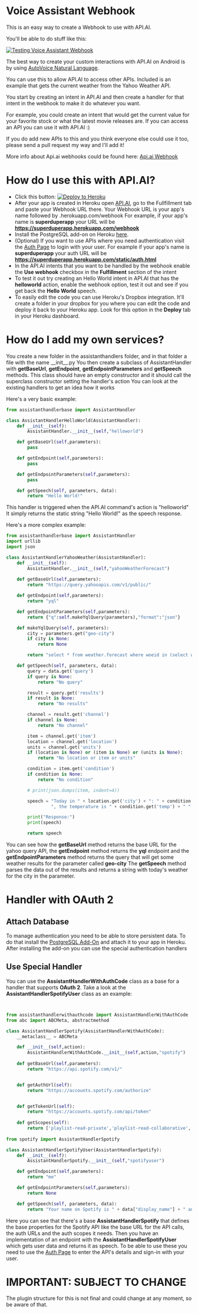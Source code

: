 # Voice Assistant Webhook

This is an easy way to create a Webhook to use with API.AI.

You'll be able to do stuff like this:

[![Testing Voice Assistant Webhook](https://img.youtube.com/vi/4SDeHLhWpAk/0.jpg)](https://www.youtube.com/watch?v=4SDeHLhWpAk)

The best way to create your custom interactions with API.AI on Android is by using [AutoVoice Natural Language](https://play.google.com/store/apps/details?id=com.joaomgcd.autovoice).

You can use this to allow API.AI to access other APIs. Included is an example that gets the current weather from the Yahoo Weather API.

You start by creating an intent in API.AI and then create a handler for that intent in the webhook to make it do whatever you want.

For example, you could create an intent that would get the current value for your favorite stock or what the latest movie releases are. If you can access an API you can use it with API.AI :)

If you do add new APIs to this and you think everyone else could use it too, please send a pull request my way and I'll add it!

More info about Api.ai webhooks could be found here:
[Api.ai Webhook](https://docs.api.ai/docs/webhook)

# How do I use this with API.AI?
- Click this button: [![Deploy to Heroku](https://www.herokucdn.com/deploy/button.svg)](https://heroku.com/deploy)
- After your app is created in Heroku open [API.AI](https://api.ai/), go to the Fullfillment tab and paste your Webhook URL there. Your Webhook URL is your app's name followed by .herokuapp.com/webhook For example, if your app's name is **superduperapp** your URL will be **https://superduperapp.herokuapp.com/webhook**
- Install the PostgreSQL add-on on Heroku [here](https://elements.heroku.com/addons/heroku-postgresql).
- (Optional) If you want to use APIs where you need authentication visit the [Auth Page](static/auth.html) to login with your user. For example if your app's name is **superduperapp** your auth URL will be **https://superduperapp.herokuapp.com/static/auth.html**
- In the API.AI intents that you want to be handled by the webhook enable the **Use webhook** checkbox in the **Fulfillment** section of the intent
- To test it out try creating an Hello World intent in API.AI that has the **helloworld** action, enable the webhook option, test it out and see if you get back the **Hello World** speech.
- To easily edit the code you can use Heroku's Dropbox integration. It'll create a folder in your dropbox for you where you can edit the code and deploy it back to your Heroku app. Look for this option in the **Deploy** tab in your Heroku dashboard.

# How do I add my own services?
You create a new folder in the assistanthandlers folder, and in that folder a file with the name \_\_init\_\_.py
You then create a subclass of AssistantHandler with **getBaseUrl**, **getEndpoint**, **getEndpointParameters** and **getSpeech** methods.
This class should have an empty constructor and it should call the superclass constructor setting the handler's action
You can look at the existing handlers to get an idea how it works

Here's a very basic example:
```python
from assistanthandlerbase import AssistantHandler

class AssistantHandlerHelloWorld(AssistantHandler):
	def __init__(self):
		AssistantHandler.__init__(self,"helloworld")

	def getBaseUrl(self,parameters):
		pass

	def getEndpoint(self,parameters):
		pass

	def getEndpointParameters(self,parameters):
		pass

	def getSpeech(self, parameters, data):
		return "Hello World!"
```
This handler is triggered when the API.AI command's action is "helloworld"
It simply returns the static string "Hello World!" as the speech response.

Here's a more complex example:

```python
from assistanthandlerbase import AssistantHandler
import urllib
import json

class AssistantHandlerYahooWeather(AssistantHandler):
	def __init__(self):
		AssistantHandler.__init__(self,"yahooWeatherForecast")
	
	def getBaseUrl(self,parameters):
		return "https://query.yahooapis.com/v1/public/"

	def getEndpoint(self,parameters):
		return "yql"

	def getEndpointParameters(self,parameters):
		return {"q":self.makeYqlQuery(parameters),"format":"json"}

	def makeYqlQuery(self, parameters):
		city = parameters.get("geo-city")
		if city is None:
			return None

		return "select * from weather.forecast where woeid in (select woeid from geo.places(1) where text='" + city + "')"

	def getSpeech(self, parameters, data):
		query = data.get('query')
		if query is None:
			return "No query"

		result = query.get('results')
		if result is None:
			return "No results"

		channel = result.get('channel')
		if channel is None:
			return "No channel"

		item = channel.get('item')
		location = channel.get('location')
		units = channel.get('units')
		if (location is None) or (item is None) or (units is None):
			return "No location or item or units"

		condition = item.get('condition')
		if condition is None:
			return "No condition"

		# print(json.dumps(item, indent=4))

		speech = "Today in " + location.get('city') + ": " + condition.get('text') + \
				 ", the temperature is " + condition.get('temp') + " " + units.get('temperature')

		print("Response:")
		print(speech)

		return speech

```
You can see how the **getBaseUrl** method returns the base URL for the yahoo query API, the **getEndpoint** method returns the **yql** endpoint and the **getEndpointParameters** method returns the query that will get some weather results for the parameter called **geo-city**
The  **getSpeech** method parses the data out of the results and returns a string with today's weather for the city in the parameter.

# Handler with OAuth 2

## Attach Database
To manage authentication you need to be able to store persistent data. To do that install the [PostgreSQL Add-On](https://elements.heroku.com/addons/heroku-postgresql) and attach it to your app in Heroku. After installing the add-on you can use the special authentication handlers 

## Use Special Handler
You can use the **AssistantHandlerWithAuthCode** class as a base for a handler that supports **OAuth 2**. Take a look at the **AssistantHandlerSpotifyUser** class as an example:

```python


from assistanthandlerwithauthcode import AssistantHandlerWithAuthCode
from abc import ABCMeta, abstractmethod

class AssistantHandlerSpotify(AssistantHandlerWithAuthCode):
	__metaclass__ = ABCMeta

	def __init__(self,action):
		AssistantHandlerWithAuthCode.__init__(self,action,"spotify")    
	
	def getBaseUrl(self,parameters):
		return "https://api.spotify.com/v1/"


	def getAuthUrl(self):
		return "https://accounts.spotify.com/authorize"


	def getTokenUrl(self):
		return "https://accounts.spotify.com/api/token"        
	
	def getScopes(self):
		return ['playlist-read-private','playlist-read-collaborative','playlist-modify-public','playlist-modify-private','streaming','user-follow-modify','user-follow-read','user-library-read','user-library-modify','user-read-private','user-read-birthdate','user-read-email']
        
from spotify import AssistantHandlerSpotify

class AssistantHandlerSpotifyUser(AssistantHandlerSpotify):
	def __init__(self):
		AssistantHandlerSpotify.__init__(self,"spotifyuser")	

	def	getEndpoint(self,parameters):
		return "me"

	def getEndpointParameters(self,parameters):
		return None

	def getSpeech(self, parameters, data):
		return "Your name on Spotify is " + data["display_name"] + " and you have " + str(data["followers"]["total"]) + " followers"

```
Here you can see that there's a base **AssistantHandlerSpotify** that defines the base properties for the Spotify API like the base URL for the API calls, the auth URLs and the auth scopes it needs. Then you have an implementation of an endpoint with the **AssistantHandlerSpotifyUser** which gets user data and returns it as speech.
To be able to use these you need to use the [Auth Page](static/auth.html) to enter the API's details and sign-in with your user.

# IMPORTANT: SUBJECT TO CHANGE
The plugin structure for this is not final and could change at any moment, so be aware of that. 

